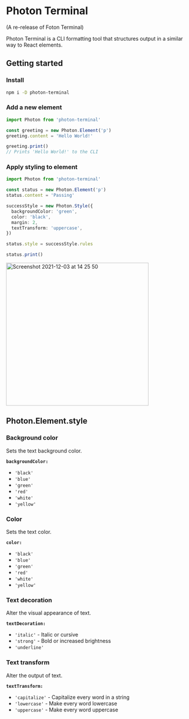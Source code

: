 # Photon Terminal

(A re-release of Foton Terminal)

Photon Terminal is a CLI formatting tool that structures output in a similar way to React elements.


## Getting started

### Install

```bash
npm i -D photon-terminal
```


### Add a new element

```typescript
import Photon from 'photon-terminal'

const greeting = new Photon.Element('p')
greeting.content = 'Hello World!'

greeting.print()
// Prints 'Hello World!' to the CLI
```


### Apply styling to element

```typescript
import Photon from 'photon-terminal'

const status = new Photon.Element('p')
status.content = 'Passing'

successStyle = new Photon.Style({
  backgroundColor: 'green',
  color: 'black',
  margin: 2,
  textTransform: 'uppercase',
})

status.style = successStyle.rules

status.print()
```

<img width="388" alt="Screenshot 2021-12-03 at 14 25 50" src="https://user-images.githubusercontent.com/74550679/144610089-7c56f686-037c-448d-88f8-a92b2b8b047b.png">


## Photon.Element.style

### Background color

Sets the text background color.

**`backgroundColor:`**

- `'black'`
- `'blue'`
- `'green'`
- `'red'`
- `'white'`
- `'yellow'`


### Color

Sets the text color.

**`color:`**

- `'black'`
- `'blue'`
- `'green'`
- `'red'`
- `'white'`
- `'yellow'`


### Text decoration

Alter the visual appearance of text.

**`textDecoration:`**

- `'italic'` - Italic or cursive
- `'strong'` - Bold or increased brightness
- `'underline'`


### Text transform

Alter the output of text.

**`textTransform:`**

- `'capitalize'` - Capitalize every word in a string
- `'lowercase'` - Make every word lowercase
- `'uppercase'` - Make every word uppercase

